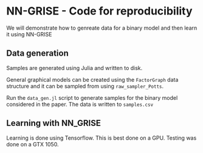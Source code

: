 # NN-GRISE - Code for reproducibility

We will demonstrate how to genreate data for a binary model and then learn it using NN-GRISE

## Data generation

Samples are generated using Julia and written to disk.

General graphical models can be created using the `FactorGraph` data structure and it can be sampled from using `raw_sampler_Potts`. 

Run the `data_gen.jl` script to generate samples for the binary model considered in the paper.
The data is written to `samples.csv`

## Learning with NN_GRISE

Learning is done using Tensorflow. This is best done on a GPU. Testing was done on a GTX 1050. 
